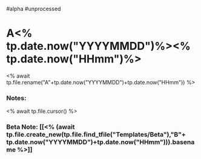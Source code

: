 #alpha #unprocessed
# A<% tp.date.now("YYYYMMDD")%><% tp.date.now("HHmm")%>
<% await tp.file.rename("A"+tp.date.now("YYYYMMDD")+tp.date.now("HHmm")) %>
### Notes: 
<% await tp.file.cursor() %>
### Beta Note: [[<% (await tp.file.create_new(tp.file.find_tfile("Templates/Beta"),"B"+ tp.date.now("YYYYMMDD")+tp.date.now("HHmm"))).basename %>]]

